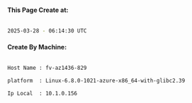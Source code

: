 
   
#### This Page Create at:

```bash

2025-03-28 - 06:14:30 UTC

```

#### Create By Machine:

```bash

Host Name : fv-az1436-829

platform  : Linux-6.8.0-1021-azure-x86_64-with-glibc2.39

Ip Local  : 10.1.0.156

```

